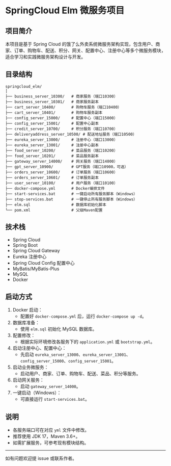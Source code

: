 # SpringCloud Elm 微服务项目

## 项目简介
本项目是基于 Spring Cloud 的饿了么外卖系统微服务架构实现，包含用户、商家、订单、购物车、配送、积分、网关、配置中心、注册中心等多个微服务模块，适合学习和实践微服务架构设计与开发。

## 目录结构
```
springcloud_elm/
│
├── business_server_10300/   # 商家服务（端口10300）
├── business_server_10301/   # 商家服务副本
├── cart_server_10400/       # 购物车服务（端口10400）
├── cart_server_10401/       # 购物车服务副本
├── config_server_15000/     # 配置中心（端口15000）
├── config_server_15001/     # 配置中心副本
├── credit_server_10700/     # 积分服务（端口10700）
├── deliveryaddress_server_10500/ # 配送地址服务（端口10500）
├── eureka_server_13000/     # 注册中心（端口13000）
├── eureka_server_13001/     # 注册中心副本
├── food_server_10200/       # 菜品服务（端口10200）
├── food_server_10201/       # 菜品服务副本
├── gateway_server_14000/    # 网关服务（端口14000）
├── gpt_server_10900/        # GPT服务（端口10900，可选）
├── orders_server_10600/     # 订单服务（端口10600）
├── orders_server_10601/     # 订单服务副本
├── user_server_10100/       # 用户服务（端口10100）
├── docker-compose.yml       # Docker编排文件
├── start-services.bat       # 一键启动所有服务脚本（Windows）
├── stop-services.bat        # 一键停止所有服务脚本（Windows）
├── elm.sql                  # 数据库初始化脚本
└── pom.xml                  # 父级Maven配置
```

## 技术栈
- Spring Cloud
- Spring Boot
- Spring Cloud Gateway
- Eureka 注册中心
- Spring Cloud Config 配置中心
- MyBatis/MyBatis-Plus
- MySQL
- Docker

## 启动方式
1. Docker 启动：
    - 配置好 `docker-compose.yml` 后，运行 `docker-compose up -d`。
2. 数据库准备：
    - 使用 `elm.sql` 初始化 MySQL 数据库。
3. 配置修改：
    - 根据实际环境修改各服务下的 `application.yml` 或 `bootstrap.yml`。
4. 启动注册中心、配置中心：
    - 先启动 `eureka_server_13000`、`eureka_server_13001`、`config_server_15000`、`config_server_15001`。
5. 启动业务微服务：
    - 启动用户、商家、订单、购物车、配送、菜品、积分等服务。
6. 启动网关服务：
    - 启动 `gateway_server_14000`。
7. 一键启动（Windows）：
    - 可直接运行 `start-services.bat`。

## 说明
- 各服务端口可在对应 `yml` 文件中修改。
- 推荐使用 JDK 17，Maven 3.6+。
- 如需扩展服务，可参考现有模块结构。

---
如有问题欢迎提 issue 或联系作者。 